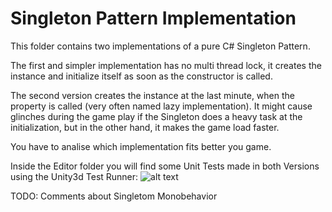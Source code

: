 # Singleton Pattern Implementation

This folder contains two implementations of a pure C# Singleton Pattern. 

The first and simpler implementation has no multi thread lock, it creates the instance and initialize itself as soon as the constructor is called.

The second version creates the instance at the last minute, when the property is called (very often named lazy implementation). It might cause glinches during the game play if the Singleton does a heavy task at the initialization, but in the other hand, it makes the game load faster. 

You have to analise which implementation fits better you game.

Inside the Editor folder you will find some Unit Tests made in both Versions using the Unity3d Test Runner:
![alt text](https://github.com/ycarowr/Tools/blob/master/Assets/Scripts/Patterns/Singleton/Images/singleton%20test.GIF)

TODO: Comments about Singletom Monobehavior
